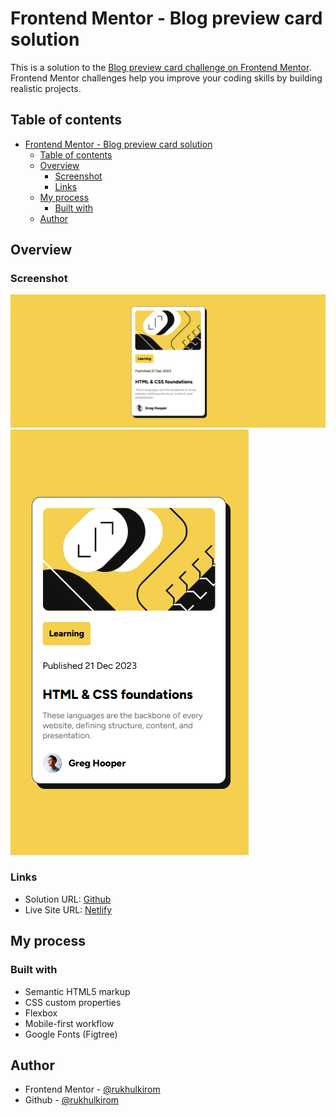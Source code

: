 # Frontend Mentor - Blog preview card solution

This is a solution to the [Blog preview card challenge on Frontend Mentor](https://www.frontendmentor.io/challenges/blog-preview-card-ckPaj01IcS). Frontend Mentor challenges help you improve your coding skills by building realistic projects.

## Table of contents

- [Frontend Mentor - Blog preview card solution](#frontend-mentor---blog-preview-card-solution)
  - [Table of contents](#table-of-contents)
  - [Overview](#overview)
    - [Screenshot](#screenshot)
    - [Links](#links)
  - [My process](#my-process)
    - [Built with](#built-with)
  - [Author](#author)

## Overview

### Screenshot

![Dekstop Version](./images/dekstop.png)
![Mobile Version](./images/mobile.png)

### Links

- Solution URL: [Github](https://github.com/rukhulkirom/blog-preview-card)
- Live Site URL: [Netlify](https://blog-preview-card-rukhul.netlify.app/)

## My process

### Built with

- Semantic HTML5 markup
- CSS custom properties
- Flexbox
- Mobile-first workflow
- Google Fonts (Figtree)

## Author

- Frontend Mentor - [@rukhulkirom](https://www.frontendmentor.io/profile/rukhulkirom)
- Github - [@rukhulkirom](https://github.com/rukhulkirom)

